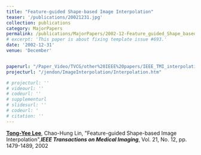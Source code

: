 ```yaml
---
title: "Feature-guided Shape-based Image Interpolation"
teaser: '/publications/20021231.jpg'
collection: publications
category: MajorPapers
permalink: /publications/MajorPapers/2002-12-Feature_guided_Shape_based_Image_Interpolation
# excerpt: 'This paper is about fixing template issue #693.'
date: '2002-12-31'
venue: 'December'


paperurl: "/Paper_Video/TVCG/other%20IEEE%20papers/IEEE_TMI_interpolation_2002.pdf"
projecturl: "/jendon/ImageInterpolation/Interpolation.htm"

# projecturl: ''
# videourl: ''
# codeurl: ''
# supplementurl
# slidesurl: ''
# codeurl: '
# citation: ''
---
```


<strong><u>Tong-Yee Lee</u></strong>, Chao-Hung Lin, "Feature-guided Shape-based Image Interpolation",<strong><i>IEEE Transactions on Medical Imaging</i></strong>, Vol. 21, No. 12, pp. 1479-1489, 2002
